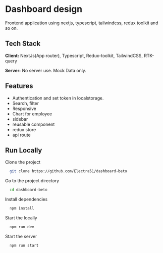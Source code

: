 
# Dashboard design

Frontend application using nextjs, typescript, tailwindcss, redux toolkit and so on.


## Tech Stack

**Client:** NextJs(App router), Typescript, Redux-toolkit, TailwindCSS, RTK-query

**Server:** No server use. Mock Data only.


## Features

- Authentication and set token in localstorage.
- Search, filter
- Responsive
- Chart for employee
- sidebar
- reusable component
- redux store
- api route


## Run Locally

Clone the project

```bash
  git clone https://github.com/Electra51/dashboard-beto
```

Go to the project directory

```bash
  cd dashboard-beto
```

Install dependencies

```bash
  npm install
```

Start the locally

```bash
  npm run dev
```
Start the server

```bash
  npm run start
```

